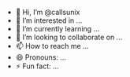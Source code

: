 - 👋 Hi, I’m @callsunix
- 👀 I’m interested in ...
- 🌱 I’m currently learning ...
- 💞️ I’m looking to collaborate on ...
- 📫 How to reach me ...
- 😄 Pronouns: ...
- ⚡ Fun fact: ...

<!---
callsunix/callsunix is a ✨ special ✨ repository because its `README.md` (this file) appears on your GitHub profile.
You can click the Preview link to take a look at your changes.
--->
